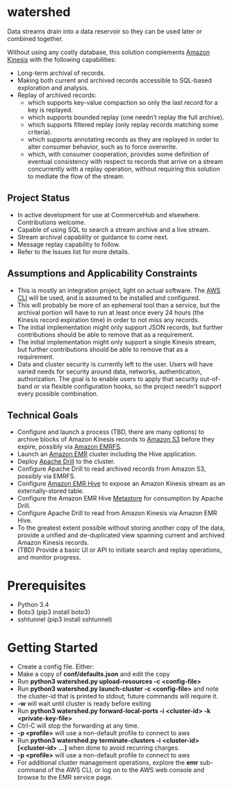 # watershed
Data streams drain into a data reservoir so they can be used later or combined together.

Without using any costly database, this solution complements
[Amazon Kinesis](http://aws.amazon.com/kinesis/) with the following capabilities:
* Long-term archival of records.
* Making both current and archived records accessible to SQL-based exploration and analysis.
* Replay of archived records:
  * which supports key-value compaction so only the last record for a key is replayed.
  * which supports bounded replay (one needn’t replay the full archive).
  * which supports filtered replay (only replay records matching some criteria).
  * which supports annotating records as they are replayed in order to alter
consumer behavior, such as to force overwrite.
  * which, with consumer cooperation, provides some definition of eventual
consistency with respect to records that arrive on a stream concurrently with a
replay operation, without requiring this solution to mediate the flow of the stream.

## Project Status
* In active development for use at CommerceHub and elsewhere. Contributions welcome.
* Capable of using SQL to search a stream archive and a live stream.
* Stream archival capability or guidance to come next.
* Message replay capability to follow.
* Refer to the Issues list for more details.

## Assumptions and Applicability Constraints
* This is mostly an integration project, light on actual software. The
[AWS CLI](http://aws.amazon.com/cli/) will be used, and is assumed to be
installed and configured.
* This will probably be more of an ephemeral tool than a service, but the
archival portion will have to run at least once every 24 hours (the Kinesis
record expiration time) in order to not miss any records.
* The initial implementation might only support JSON records, but further
contributions should be able to remove that as a requirement.
* The initial implementation might only support a single Kinesis stream, but
further contributions should be able to remove that as a requirement.
* Data and cluster security is currently left to the user. Users will have varied needs for security around data, networks, authentication, authorization. The goal is to enable users to apply that security out-of-band or via flexible configuration hooks, so the project needn't support every possible combination. 

## Technical Goals
* Configure and launch a process (TBD, there are many options) to archive
blocks of Amazon Kinesis records to [Amazon S3](http://aws.amazon.com/s3/)
before they expire, possibly via
[Amazon EMRFS](http://docs.aws.amazon.com/ElasticMapReduce/latest/DeveloperGuide/emr-fs.html).
* Launch an [Amazon EMR](http://aws.amazon.com/elasticmapreduce/) cluster
including the Hive application.
* Deploy [Apache Drill](http://drill.apache.org/) to the cluster.
* Configure Apache Drill to read archived records from Amazon S3, possibly via EMRFS.
* Configure [Amazon EMR Hive](http://docs.aws.amazon.com/ElasticMapReduce/latest/DeveloperGuide/emr-hive.html)
to expose an Amazon Kinesis stream as an externally-stored table.
* Configure the Amazon EMR Hive
[Metastore](https://drill.apache.org/docs/hive-storage-plugin/) for consumption
by Apache Drill.
* Configure Apache Drill to read from Amazon Kinesis via Amazon EMR Hive.
* To the greatest extent possible without storing another copy of the data,
provide a unified and de-duplicated view spanning current and archived Amazon Kinesis records.
* (TBD) Provide a basic UI or API to initiate search and replay operations, and monitor progress.
 
# Prerequisites
* Python 3.4
* Boto3 (pip3 install boto3)
* sshtunnel (pip3 install sshtunnel)
# Getting Started
* Create a config file. Either:
 * Make a copy of **conf/defaults.json** and edit the copy
* Run **python3 watershed.py upload-resources -c &lt;config-file&gt;**
* Run **python3 watershed.py launch-cluster -c &lt;config-file&gt;** and note the cluster-id that is
printed to stdout; future commands will require it.
 * **-w** will wait until cluster is ready before exiting
* Run **python3 watershed.py forward-local-ports -i &lt;cluster-id&gt; -k &lt;private-key-file&gt;**
 * Ctrl-C will stop the forwarding at any time.
 * **-p &lt;profile&gt;** will use a non-default profile to connect to aws
* Run **python3 watershed.py terminate-clusters -i &lt;cluster-id&gt; &#91;&lt;cluster-id&gt; ...&#93;** when done to avoid recurring charges.
 * **-p &lt;profile&gt;** will use a non-default profile to connect to aws
* For additional cluster management operations, explore the **emr** sub-command of the AWS CLI, or log on to the AWS web
console and browse to the EMR service page.
